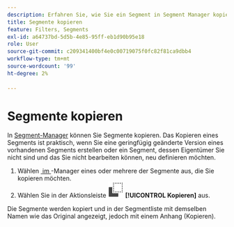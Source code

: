 ```yaml
---
description: Erfahren Sie, wie Sie ein Segment in Segment Manager kopieren
title: Segmente kopieren
feature: Filters, Segments
exl-id: a64737bd-5d5b-4e85-95ff-eb1d90b95e18
role: User
source-git-commit: c209341400bf4e0c00719075f0fc82f81ca9dbb4
workflow-type: tm+mt
source-wordcount: '99'
ht-degree: 2%

---
```


# Segmente kopieren

In [Segment-Manager](seg-manage.md) können Sie Segmente kopieren. Das Kopieren eines Segments ist praktisch, wenn Sie eine geringfügig geänderte Version eines vorhandenen Segments erstellen oder ein Segment, dessen Eigentümer Sie nicht sind und das Sie nicht bearbeiten können, neu definieren möchten.

1. Wählen [&#x200B; im &#x200B;](seg-manage.md)-Manager eines oder mehrere der Segmente aus, die Sie kopieren möchten.
1. Wählen Sie in der Aktionsleiste ![Kopieren](/help/assets/icons/Copy.svg) **[!UICONTROL Kopieren]** aus.

Die Segmente werden kopiert und in der Segmentliste mit demselben Namen wie das Original angezeigt, jedoch mit einem Anhang (Kopieren).
